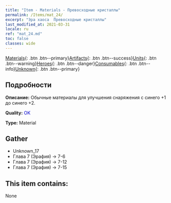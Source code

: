```yaml
---
title: "Item - Materials - Превосходные кристаллы"
permalink: /Items/mat_24/
excerpt: "Эра хаоса  Превосходные кристаллы"
last_modified_at: 2021-03-31
locale: ru
ref: "mat_24.md"
toc: false
classes: wide
---
```

 [Materials](/ru/Items/){: .btn .btn--primary}[Artifacts](/ru/Items/Artifacts/){: .btn .btn--success}[Units](/ru/Items/Units/){: .btn .btn--warning}[Heroes](/ru/Items/Heroes/){: .btn .btn--danger}[Consumables](/ru/Items/Consumables/){: .btn .btn--info}[Unknown](/ru/Items/Unknown/){: .btn .btn--primary}

## Подробности
 **Описание:** Обычные материалы для улучшения снаряжения c синего +1 до синего +2.

 **Quality:** <span style="color: #0000CD">OK</span>

 **Type:** Material

## Gather

*    Unknown_17 
*    Глава 7 (Эрафия) -> 7-6 
*    Глава 7 (Эрафия) -> 7-12 
*    Глава 7 (Эрафия) -> 7-15 

## This item contains:

  None

